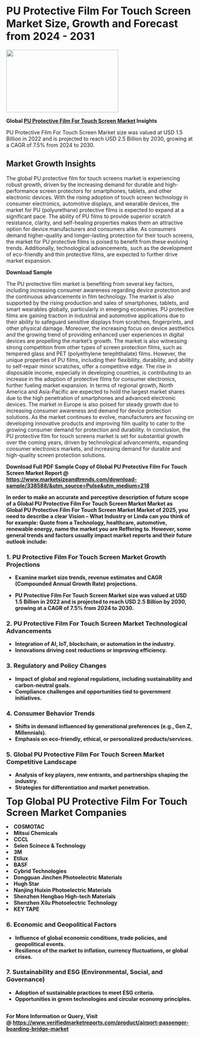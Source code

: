 <H1>PU Protective Film For Touch Screen Market Size, Growth and Forecast from 2024 - 2031</H1><img class="aligncenter size-medium wp-image-584254" src="https://thirdeyenews.in/wp-content/uploads/2024/09/Global-Market-Research-300x168.jpeg" alt="" width="300" height="168" /><p><strong>Global&nbsp;<a href="https://www.marketsizeandtrends.com/download-sample/338588/&amp;utm_source=Pulse&amp;utm_medium=218">PU Protective Film For Touch Screen Market</a> Insights</strong></p><p>PU Protective Film For Touch Screen Market size was valued at USD 1.5 Billion in 2022 and is projected to reach USD 2.5 Billion by 2030, growing at a CAGR of 7.5% from 2024 to 2030.</p><p><h2>Market Growth Insights</h2> <p>The global PU protective film for touch screens market is experiencing robust growth, driven by the increasing demand for durable and high-performance screen protectors for smartphones, tablets, and other electronic devices. With the rising adoption of touch screen technology in consumer electronics, automotive displays, and wearable devices, the market for PU (polyurethane) protective films is expected to expand at a significant pace. The ability of PU films to provide superior scratch resistance, clarity, and self-healing properties makes them an attractive option for device manufacturers and consumers alike. As consumers demand higher-quality and longer-lasting protection for their touch screens, the market for PU protective films is poised to benefit from these evolving trends. Additionally, technological advancements, such as the development of eco-friendly and thin protective films, are expected to further drive market expansion.</p> <p><strong>Download Sample</strong></p> <p>The PU protective film market is benefiting from several key factors, including increasing consumer awareness regarding device protection and the continuous advancements in film technology. The market is also supported by the rising production and sales of smartphones, tablets, and smart wearables globally, particularly in emerging economies. PU protective films are gaining traction in industrial and automotive applications due to their ability to safeguard sensitive displays from scratches, fingerprints, and other physical damage. Moreover, the increasing focus on device aesthetics and the growing trend of providing enhanced user experiences in digital devices are propelling the market’s growth. The market is also witnessing strong competition from other types of screen protection films, such as tempered glass and PET (polyethylene terephthalate) films. However, the unique properties of PU films, including their flexibility, durability, and ability to self-repair minor scratches, offer a competitive edge. The rise in disposable income, especially in developing countries, is contributing to an increase in the adoption of protective films for consumer electronics, further fueling market expansion. In terms of regional growth, North America and Asia-Pacific are expected to hold the largest market shares due to the high penetration of smartphones and advanced electronic devices. The market in Europe is also poised for steady growth due to increasing consumer awareness and demand for device protection solutions. As the market continues to evolve, manufacturers are focusing on developing innovative products and improving film quality to cater to the growing consumer demand for protection and durability. In conclusion, the PU protective film for touch screens market is set for substantial growth over the coming years, driven by technological advancements, expanding consumer electronics markets, and increasing demand for durable and high-quality screen protection solutions.</p> <p><strong></p><p><span class=""><strong>Download Full PDF Sample Copy of Global PU Protective Film For Touch Screen Market Report</strong> @ <a href="https://www.marketsizeandtrends.com/download-sample/338588/&amp;utm_source=Pulse&amp;utm_medium=218" target="_blank">https://www.marketsizeandtrends.com/download-sample/338588/&amp;utm_source=Pulse&amp;utm_medium=218</a></span></p><p>In order to make an accurate and perceptive description of future scope of a Global&nbsp;PU Protective Film For Touch Screen Market Market as Global&nbsp;PU Protective Film For Touch Screen Market Market of 2025, you need to describe a clear Vision &ndash; What Industry or Linda can you think of for example: Quote from a Technology, healthcare, automotive, renewable energy, name the market you are Reffering to. However, some general trends and factors usually impact market reports and their future outlook include:</p><h3>1.&nbsp;<strong>PU Protective Film For Touch Screen Market Growth Projections</strong></h3><ul><li>Examine market size trends, revenue estimates and CAGR (Compounded Annual Growth Rate) projections.</li><li><p>PU Protective Film For Touch Screen Market size was valued at USD 1.5 Billion in 2022 and is projected to reach USD 2.5 Billion by 2030, growing at a CAGR of 7.5% from 2024 to 2030.</p></li></ul><h3>2.&nbsp;<strong>PU Protective Film For Touch Screen Market Technological Advancements</strong></h3><ul><li>Integration of AI, IoT, blockchain, or automation in the industry.</li><li>Innovations driving cost reductions or improving efficiency.</li></ul><h3>3.&nbsp;<strong>Regulatory and Policy Changes</strong></h3><ul><li>Impact of global and regional regulations, including sustainability and carbon-neutral goals.</li><li>Compliance challenges and opportunities tied to government initiatives.</li></ul><h3>4.&nbsp;<strong>Consumer Behavior Trends</strong></h3><ul><li>Shifts in demand influenced by generational preferences (e.g., Gen Z, Millennials).</li><li>Emphasis on eco-friendly, ethical, or personalized products/services.</li></ul><h3>5.&nbsp;<strong>Global PU Protective Film For Touch Screen Market Competitive Landscape</strong></h3><ul><li>Analysis of key players, new entrants, and partnerships shaping the industry.</li><li>Strategies for differentiation and market penetration.</li></ul><p data-pm-slice="1 1 []"><span style="color: inherit; font-family: inherit; font-size: 25px;">Top Global PU Protective Film For Touch Screen Market Companies</span></p><div class="" data-test-id=""><p><li>COSMOTAC</li><li> Mitsui Chemicals</li><li> CCCL</li><li> Selen Scinece & Technology</li><li> 3M</li><li> Etilux</li><li> BASF</li><li> Cybrid Technologies</li><li> Dongguan Jinchen Photoelectric Materials</li><li> Hugh Star</li><li> Nanjing Huixin Photoelectric Materials</li><li> Shenzhen Hengbao High-tech Materials</li><li> Shenzhen Xilu Photoelectric Technology</li><li> KEY TAPE</li></p></div><h3>6.&nbsp;<strong>Economic and Geopolitical Factors</strong></h3><ul><li>Influence of global economic conditions, trade policies, and geopolitical events.</li><li>Resilience of the market to inflation, currency fluctuations, or global crises.</li></ul><h3>7.&nbsp;<strong>Sustainability and ESG (Environmental, Social, and Governance)</strong></h3><ul><li>Adoption of sustainable practices to meet ESG criteria.</li><li>Opportunities in green technologies and circular economy principles.</li></ul><h2><strong style="font-size: 14px;">For More Information or Query, Visit @&nbsp;</strong><a style="background-color: #ffffff; font-size: 14px;" href="https://www.marketsizeandtrends.com/report/pu-protective-film-for-touch-screen-market/" target="_blank">https://www.verifiedmarketreports.com/product/airport-passenger-boarding-bridge-market</a></h2>
